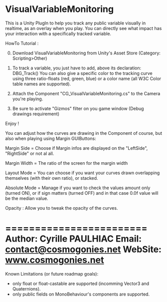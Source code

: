VisualVariableMonitoring
========================

This is a Unity PlugIn to help you track any public variable visually in realtime, as an overlay when you play.
You can directly see what impact has your interaction with a specifically tracked variable.

HowTo Tutorial :

0) Download VisualVariableMonitoring from Unity's Asset Store (Category: Scripting>Other)

1) To track a variable, you just have to add, above its declaration: DBG_Track()
You can also give a specific color to the tracking curve using three ratio-floats (red, green, blue) or a color name (all W3C Color table names are supported).

2) Attach the Component "CG_VisualVariableMonitoring.cs" to the Camera you're playing.

3) Be sure to activate "Gizmos" filter on you game window (Debug drawings requirement)

Enjoy !

    
You can adjust how the curves are drawing in the Component of course, but also when playing using Margin GUIButtons:


Margin Side = Choose if Margin infos are displayed on the "LeftSide", "RightSide" or not al all.

Margin Width = The ratio of the screen for the margin width

Layout Mode = You can choose if you want your curves drawn overlapping themselves (with their own ratio), or stacked.

Absolute Mode = Manage if you want to check the values amount only (turned ON), or if sign matters (turned OFF) and in that case 0.0f value will be the median value.

Opacity : Allow you to tweak the opacity of the curves.


========================
Author: Cyrille PAULHIAC
Email: contact@cosmogonies.net
WebSite: www.cosmogonies.net
========================    


Known Limitations (or future roadmap goals):
* only float or float-castable are supported (incomming Vector3 and Quaternions).
* only public fields on MonoBehaviour's components are supported.

